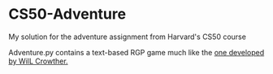 # CS50-Adventure
My solution for the adventure assignment from Harvard's CS50 course

Adventure.py contains a text-based RGP game much like the [one developed by WilL Crowther.](https://en.wikipedia.org/wiki/Colossal_Cave_Adventure)
